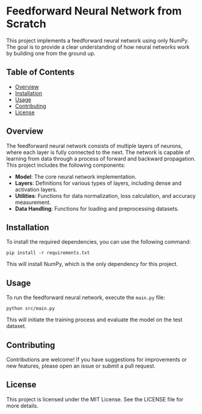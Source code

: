# Feedforward Neural Network from Scratch

This project implements a feedforward neural network using only NumPy. The goal is to provide a clear understanding of how neural networks work by building one from the ground up.

## Table of Contents

- [Overview](#overview)
- [Installation](#installation)
- [Usage](#usage)
- [Contributing](#contributing)
- [License](#license)

## Overview

The feedforward neural network consists of multiple layers of neurons, where each layer is fully connected to the next. The network is capable of learning from data through a process of forward and backward propagation. This project includes the following components:

- **Model**: The core neural network implementation.
- **Layers**: Definitions for various types of layers, including dense and activation layers.
- **Utilities**: Functions for data normalization, loss calculation, and accuracy measurement.
- **Data Handling**: Functions for loading and preprocessing datasets.

## Installation

To install the required dependencies, you can use the following command:

```
pip install -r requirements.txt
```

This will install NumPy, which is the only dependency for this project.

## Usage

To run the feedforward neural network, execute the `main.py` file:

```
python src/main.py
```

This will initiate the training process and evaluate the model on the test dataset.

## Contributing

Contributions are welcome! If you have suggestions for improvements or new features, please open an issue or submit a pull request.

## License

This project is licensed under the MIT License. See the LICENSE file for more details.